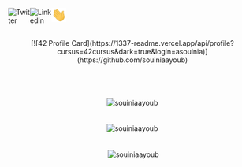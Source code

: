 
<img src="https://github.com/ABSphreak/ABSphreak/blob/master/gifs/Hi.gif" width="30px"><a href="https://twitter.com/Imaqtpotatoe" target="_blank">
  <img align="left" alt="Twitter" width="44px" src="https://img.icons8.com/color/344/twitter-squared.png" />
</a>
<a href="https://www.linkedin.com/in/souinia-ayoub" target="_blank">
  <img align="left" alt="Linkedin" width="44px" src="https://img.icons8.com/color/344/linkedin.png" />
</a>
<br /><br />
<div align="center">
[![42 Profile Card](https://1337-readme.vercel.app/api/profile?cursus=42cursus&dark=true&login=asouinia)](https://github.com/souiniaayoub)
</div>
 <br/>
 <br/>
 <br/>
 <br/>
  <div align="center"><img align="center" src="https://github-readme-stats.vercel.app/api/top-langs?username=souiniaayoub&show_icons=true&locale=en&layout=compact&theme=prussian" alt="souiniaayoub" /></div>
<br/>
<br/>
<div align="center"><img align="center" src="http://github-readme-streak-stats.herokuapp.com?user=souiniaayoub&theme=prussian&hide_border=true&date_format=j%20M%5B%20Y%5D" alt="souiniaayoub" /></div>
<br/>
<br/>
<div align="center">&nbsp;<img align="center" src="https://github-readme-stats.vercel.app/api?username=souiniaayoub&show_icons=true&locale=en&theme=prussian" alt="souiniaayoub" /></div>
<br/>
<br/>
<br/>

<br/>
<br/>
<!--
**0x1e0000/0x1e0000** is a ✨ _special_ ✨ repository because its `README.md` (this file) appears on your GitHub profile.

Here are some ideas to get you started:

- 🔭 I’m currently working on ...
- 🌱 I’m currently learning ...
- 👯 I’m looking to collaborate on ...
- 🤔 I’m looking for help with ...
- 💬 Ask me about ...
- 📫 How to reach me: ...
- 😄 Pronouns: ...
- ⚡ Fun fact: ...
-->
